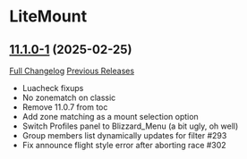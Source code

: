 # LiteMount

## [11.1.0-1](https://github.com/xod-wow/LiteMount/tree/11.1.0-1) (2025-02-25)
[Full Changelog](https://github.com/xod-wow/LiteMount/compare/11.0.7-6...11.1.0-1) [Previous Releases](https://github.com/xod-wow/LiteMount/releases)

- Luacheck fixups  
- No zonematch on classic  
- Remove 11.0.7 from toc  
- Add zone matching as a mount selection option  
- Switch Profiles panel to Blizzard\_Menu (a bit ugly, oh well)  
- Group members list dynamically updates for filter #293  
- Fix announce flight style error after aborting race #302  
